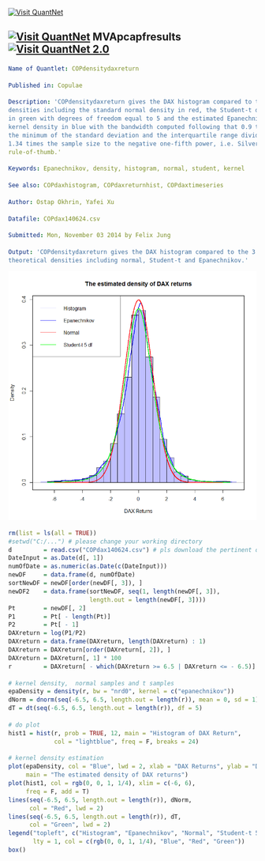 
[<img src="https://github.com/QuantLet/Styleguide-and-FAQ/blob/master/pictures/banner.png" width="880" alt="Visit QuantNet">](http://quantlet.de/index.php?p=info)

## [<img src="https://github.com/QuantLet/Styleguide-and-Validation-procedure/blob/master/pictures/qloqo.png" alt="Visit QuantNet">](http://quantlet.de/) **MVApcapfresults** [<img src="https://github.com/QuantLet/Styleguide-and-Validation-procedure/blob/master/pictures/QN2.png" width="60" alt="Visit QuantNet 2.0">](http://quantlet.de/d3/ia)

```yaml
Name of Quantlet: COPdensitydaxreturn
 
Published in: Copulae

Description: 'COPdensitydaxreturn gives the DAX histogram compared to the 3 
densities including the standard normal density in red, the Student-t density
in green with degrees of freedom equal to 5 and the estimated Epanechnikov 
kernel density in blue with the bandwidth computed following that 0.9 times 
the minimum of the standard deviation and the interquartile range divided by
1.34 times the sample size to the negative one-fifth power, i.e. Silverman's
rule-of-thumb.'
  
Keywords: Epanechnikov, density, histogram, normal, student, kernel

See also: COPdaxhistogram, COPdaxreturnhist, COPdaxtimeseries

Author: Ostap Okhrin, Yafei Xu

Datafile: COPdax140624.csv

Submitted: Mon, November 03 2014 by Felix Jung
     
Output: 'COPdensitydaxreturn gives the DAX histogram compared to the 3 
theoretical densities including normal, Student-t and Epanechnikov.'


```

![Picture1](COPdensitydaxreturn.png)

```r
rm(list = ls(all = TRUE))
#setwd("C:/...") # please change your working directory
d         = read.csv("COPdax140624.csv") # pls download the pertinent data set.
DateInput = as.Date(d[, 1])
numOfDate = as.numeric(as.Date(c(DateInput)))
newDF     = data.frame(d, numOfDate)
sortNewDF = newDF[order(newDF[, 3]), ]
newDF2    = data.frame(sortNewDF, seq(1, length(newDF[, 3]),
                       length.out = length(newDF[, 3])))
Pt        = newDF[, 2]
P1        = Pt[ - length(Pt)]
P2        = Pt[ - 1]
DAXreturn = log(P1/P2)
DAXreturn = data.frame(DAXreturn, length(DAXreturn) : 1)
DAXreturn = DAXreturn[order(DAXreturn[, 2]), ]
DAXreturn = DAXreturn[, 1] * 100
r         = DAXreturn[ - which(DAXreturn >= 6.5 | DAXreturn <= - 6.5)]

# kernel density,  normal samples and t samples
epaDensity = density(r, bw = "nrd0", kernel = c("epanechnikov"))
dNorm = dnorm(seq(-6.5, 6.5, length.out = length(r)), mean = 0, sd = 1)
dT = dt(seq(-6.5, 6.5, length.out = length(r)), df = 5)		

# do plot
hist1 = hist(r, prob = TRUE, 12, main = "Histogram of DAX Return", 
             col = "lightblue", freq = F, breaks = 24) 

# kernel density estimation
plot(epaDensity, col = "Blue", lwd = 2, xlab = "DAX Returns", ylab = "Density", 
     main = "The estimated density of DAX returns")
plot(hist1, col = rgb(0, 0, 1, 1/4), xlim = c(-6, 6), 
     freq = F, add = T) 
lines(seq(-6.5, 6.5, length.out = length(r)), dNorm, 
      col = "Red", lwd = 2)
lines(seq(-6.5, 6.5, length.out = length(r)), dT,  
      col = "Green", lwd = 2)
legend("topleft", c("Histogram", "Epanechnikov", "Normal", "Student-t 5 df"),
       lty = 1, col = c(rgb(0, 0, 1, 1/4), "Blue", "Red", "Green"))
box()
```
